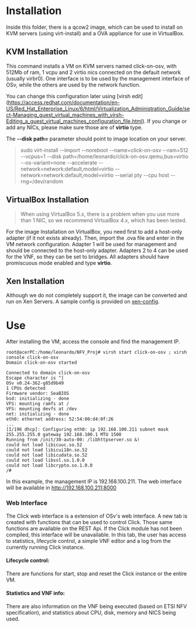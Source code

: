 # Installation
Inside this folder, there is a qcow2 image, which can be used to install on KVM servers (using virt-install) and a OVA appliance for use in VirtualBox.

## KVM Installation

This command installs a VM on KVM servers named click-on-osv, with 512Mb of ram, 1 vcpu and 2 virtio nics connected on the default network (usually virbr0). One interface is to be used by the management interface of OSv, while the others are used by the network function.

You can change this configuration later using [virsh edit] (https://access.redhat.com/documentation/en-US/Red_Hat_Enterprise_Linux/6/html/Virtualization_Administration_Guide/sect-Managing_guest_virtual_machines_with_virsh-Editing_a_guest_virtual_machines_configuration_file.html). If you change or add any NICs, please make sure those are of **virtio** type.

The **--disk path=** parameter should point to image location on your server.

>sudo virt-install --import --noreboot --name=click-on-osv --ram=512 --vcpus=1 --disk path=/home/leonardo/click-on-osv.qemu,bus=virtio --os-variant=none --accelerate --network=network:default,model=virtio --network=network:default,model=virtio --serial pty --cpu host --rng=/dev/random

## VirtualBox Installation
>When using VirtualBox 5.x, there is a problem when you use more than 1 NIC, so we recommend VirtualBox 4.x, which has been tested.

For the image Installation on VirtualBox, you need first to add a host-only adapter (if it not exists already). Then, import the .ova file and enter in the VM network configuration. Adapter 1 will be used for management and should be connected to the host-only adapter. Adapters 2 to 4 can be used for the VNF, so they can be set to bridges. All adapters should have promiscuous mode enabled and type **virtio**.

## Xen Installation
Although we do not completely support it, the image can be converted and run on Xen Servers. A sample config is provided on [xen-config](./xen-config).

# Use
After installing the VM, access the console and find the management IP.

```
root@acerPC:/home/leonardo/NFV_Proj# virsh start click-on-osv ; virsh console click-on-osv
Domain click-on-osv started

Connected to domain click-on-osv
Escape character is ^]
OSv v0.24-362-g85d9b49
1 CPUs detected
Firmware vendor: SeaBIOS
bsd: initializing - done
VFS: mounting ramfs at /
VFS: mounting devfs at /dev
net: initializing - done
eth0: ethernet address: 52:54:00:d4:0f:26
...
[I/196 dhcp]: Configuring eth0: ip 192.168.100.211 subnet mask 255.255.255.0 gateway 192.168.100.1 MTU 1500
Running from /init/30-auto-00: /libhttpserver.so &!
could not load libicuuc.so.52
could not load libicui18n.so.52
could not load libicudata.so.52
could not load libssl.so.1.0.0
could not load libcrypto.so.1.0.0
/#

```
In this example, the management IP is 192.168.100.211. The web interface will be available in http://192.168.100.211:8000

### Web Interface
The Click web interface is a extension of OSv's web interface. A new tab is created with functions that can be used to control Click. Those same functions are available on the REST Api. If the Click module has not been compiled, this interface will be unavailable. In this tab, the user has access to statistics, lifecycle control, a simple VNF editor and a log from the currently running Click instance.

#### Lifecycle control:
There are functions for start, stop and reset the Click instance or the entire VM.

#### Statistics and VNF info:
There are also information on the VNF being executed (based on ETSI NFV specification), and statistics about CPU, disk, memory and NICS being used.
